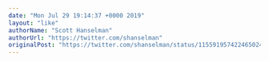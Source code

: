 ```yaml
---
date: "Mon Jul 29 19:14:37 +0000 2019"
layout: "like"
authorName: "Scott Hanselman"
authorUrl: "https://twitter.com/shanselman"
originalPost: "https://twitter.com/shanselman/status/1155919574224650242"
---
```

